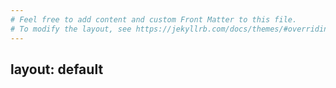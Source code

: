 ```yaml
---
# Feel free to add content and custom Front Matter to this file.
# To modify the layout, see https://jekyllrb.com/docs/themes/#overriding-theme-defaults
---
```

layout: default
---
